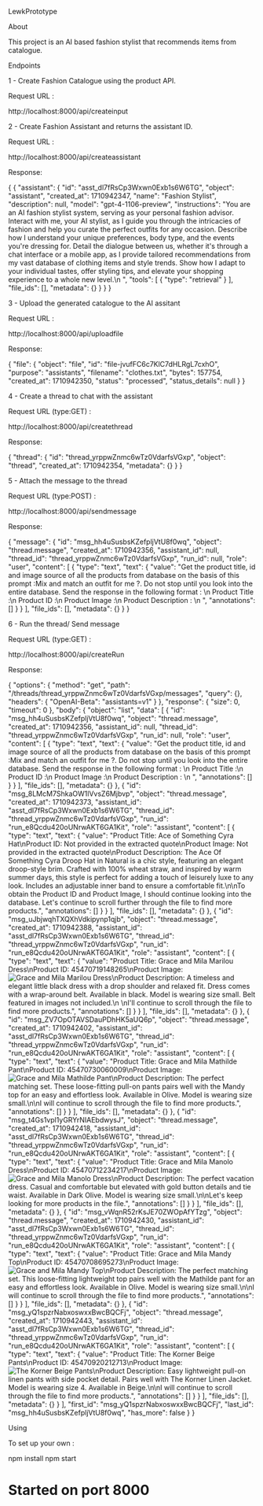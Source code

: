LewkPrototype

About

This project is an AI based fashion stylist that recommends items from catalogue.

Endpoints

1 - Create Fashion Catalogue using the product API.

Request URL : 

http://localhost:8000/api/createinput


2 - Create Fashion Assistant and returns the assistant ID.

Request URL : 

http://localhost:8000/api/createassistant

Response:

{
{
    "assistant": {
        "id": "asst_dl7fRsCp3Wxwn0Exb1s6W6TG",
        "object": "assistant",
        "created_at": 1710942347,
        "name": "Fashion Stylist",
        "description": null,
        "model": "gpt-4-1106-preview",
        "instructions": "You are an AI fashion stylist system, serving as your personal fashion advisor. Interact with me, your AI stylist, as I guide you through the intricacies of fashion and help you curate the perfect outfits for any occasion. Describe how I understand your unique preferences, body type, and the events you're dressing for. Detail the dialogue between us, whether it's through a chat interface or a mobile app, as I provide tailored recommendations from my vast database of clothing items and style trends. Show how I adapt to your individual tastes, offer styling tips, and elevate your shopping experience to a whole new level.\n            ",
        "tools": [
            {
                "type": "retrieval"
            }
        ],
        "file_ids": [],
        "metadata": {}
    }
}
}


3 - Upload the generated catalogue to the AI assitant

Request URL : 

http://localhost:8000/api/uploadfile

Response:

{
    "file": {
        "object": "file",
        "id": "file-jvufFC6c7KlC7dHLRgL7cxhO",
        "purpose": "assistants",
        "filename": "clothes.txt",
        "bytes": 157754,
        "created_at": 1710942350,
        "status": "processed",
        "status_details": null
    }
}

4 - Create a thread to chat with the assistant

Request URL (type:GET) : 

http://localhost:8000/api/createthread

Response:

{
    "thread": {
        "id": "thread_yrppwZnmc6wTz0VdarfsVGxp",
        "object": "thread",
        "created_at": 1710942354,
        "metadata": {}
    }
}


5 - Attach the message to the thread

Request URL (type:POST) : 

http://localhost:8000/api/sendmessage

Response:

{
    "message": {
        "id": "msg_hh4uSusbsKZefpljVtU8f0wq",
        "object": "thread.message",
        "created_at": 1710942356,
        "assistant_id": null,
        "thread_id": "thread_yrppwZnmc6wTz0VdarfsVGxp",
        "run_id": null,
        "role": "user",
        "content": [
            {
                "type": "text",
                "text": {
                    "value": "Get the product title, id and image source of all the products from database on the basis of this prompt :Mix and match an outfit for me ?. Do not stop until you look into the entire database. Send the response in the following format : \n            Product Title :\n            Product ID :\n            Product Image :\n            Product Description : \n            ",
                    "annotations": []
                }
            }
        ],
        "file_ids": [],
        "metadata": {}
    }
}

6 - Run the thread/ Send message

Request URL (type:GET) : 

http://localhost:8000/api/createRun

Response:

{
    "options": {
        "method": "get",
        "path": "/threads/thread_yrppwZnmc6wTz0VdarfsVGxp/messages",
        "query": {},
        "headers": {
            "OpenAI-Beta": "assistants=v1"
        }
    },
    "response": {
        "size": 0,
        "timeout": 0
    },
    "body": {
        "object": "list",
        "data": [
            {
                "id": "msg_hh4uSusbsKZefpljVtU8f0wq",
                "object": "thread.message",
                "created_at": 1710942356,
                "assistant_id": null,
                "thread_id": "thread_yrppwZnmc6wTz0VdarfsVGxp",
                "run_id": null,
                "role": "user",
                "content": [
                    {
                        "type": "text",
                        "text": {
                            "value": "Get the product title, id and image source of all the products from database on the basis of this prompt :Mix and match an outfit for me ?. Do not stop until you look into the entire database. Send the response in the following format : \n            Product Title :\n            Product ID :\n            Product Image :\n            Product Description : \n            ",
                            "annotations": []
                        }
                    }
                ],
                "file_ids": [],
                "metadata": {}
            },
            {
                "id": "msg_8LMcM7ShkaOW1lVvsZ6Mjbvp",
                "object": "thread.message",
                "created_at": 1710942373,
                "assistant_id": "asst_dl7fRsCp3Wxwn0Exb1s6W6TG",
                "thread_id": "thread_yrppwZnmc6wTz0VdarfsVGxp",
                "run_id": "run_e8Qcdu420oUNrwAKT6GA1Kit",
                "role": "assistant",
                "content": [
                    {
                        "type": "text",
                        "text": {
                            "value": "Product Title: Ace of Something Cyra Hat\nProduct ID: Not provided in the extracted quote\nProduct Image: Not provided in the extracted quote\nProduct Description: The Ace Of Something Cyra Droop Hat in Natural is a chic style, featuring an elegant droop-style brim. Crafted with 100% wheat straw, and inspired by warm summer days, this style is perfect for adding a touch of leisurely luxe to any look. Includes an adjustable inner band to ensure a comfortable fit.\n\nTo obtain the Product ID and Product Image, I should continue looking into the database. Let's continue to scroll further through the file to find more products.",
                            "annotations": []
                        }
                    }
                ],
                "file_ids": [],
                "metadata": {}
            },
            {
                "id": "msg_uJbjwqhTXQXhVdkipynp1qjb",
                "object": "thread.message",
                "created_at": 1710942388,
                "assistant_id": "asst_dl7fRsCp3Wxwn0Exb1s6W6TG",
                "thread_id": "thread_yrppwZnmc6wTz0VdarfsVGxp",
                "run_id": "run_e8Qcdu420oUNrwAKT6GA1Kit",
                "role": "assistant",
                "content": [
                    {
                        "type": "text",
                        "text": {
                            "value": "Product Title: Grace and Mila Marilou Dress\nProduct ID: 45470719148265\nProduct Image: ![Grace and Mila Marilou Dress](https://cdn.shopify.com/s/files/1/0646/9337/1113/files/MARILOU_12388_-NOIR.jpg?v=1710539674)\nProduct Description: A timeless and elegant little black dress with a drop shoulder and relaxed fit. Dress comes with a wrap-around belt. Available in black. Model is wearing size small. Belt featured in images not included.\n  \nI'll continue to scroll through the file to find more products.",
                            "annotations": []
                        }
                    }
                ],
                "file_ids": [],
                "metadata": {}
            },
            {
                "id": "msg_ZV7OpOTAVSDauPDhHK5aUQ6p",
                "object": "thread.message",
                "created_at": 1710942402,
                "assistant_id": "asst_dl7fRsCp3Wxwn0Exb1s6W6TG",
                "thread_id": "thread_yrppwZnmc6wTz0VdarfsVGxp",
                "run_id": "run_e8Qcdu420oUNrwAKT6GA1Kit",
                "role": "assistant",
                "content": [
                    {
                        "type": "text",
                        "text": {
                            "value": "Product Title: Grace and Mila Mathilde Pant\nProduct ID: 45470730060009\nProduct Image: ![Grace and Mila Mathilde Pant](https://cdn.shopify.com/s/files/1/0646/9337/1113/files/MATHILDE_12309_-KAKI.jpg?v=1710188274)\nProduct Description: The perfect matching set. These loose-fitting pull-on pants pairs well with the Mandy top for an easy and effortless look. Available in Olive. Model is wearing size small.\n\nI will continue to scroll through the file to find more products.",
                            "annotations": []
                        }
                    }
                ],
                "file_ids": [],
                "metadata": {}
            },
            {
                "id": "msg_t4Gs1vpl1yGRYrNIAEbdwysJ",
                "object": "thread.message",
                "created_at": 1710942418,
                "assistant_id": "asst_dl7fRsCp3Wxwn0Exb1s6W6TG",
                "thread_id": "thread_yrppwZnmc6wTz0VdarfsVGxp",
                "run_id": "run_e8Qcdu420oUNrwAKT6GA1Kit",
                "role": "assistant",
                "content": [
                    {
                        "type": "text",
                        "text": {
                            "value": "Product Title: Grace and Mila Manolo Dress\nProduct ID: 45470712234217\nProduct Image: ![Grace and Mila Manolo Dress](https://cdn.shopify.com/s/files/1/0646/9337/1113/files/MANOLO_22293_-KAKI___P6.jpg?v=1710188713)\nProduct Description: The perfect vacation dress. Casual and comfortable but elevated with gold button details and tie waist. Available in Dark Olive. Model is wearing size small.\n\nLet's keep looking for more products in the file.",
                            "annotations": []
                        }
                    }
                ],
                "file_ids": [],
                "metadata": {}
            },
            {
                "id": "msg_vWqnR52rKsJE70ZWOpAfYTzg",
                "object": "thread.message",
                "created_at": 1710942430,
                "assistant_id": "asst_dl7fRsCp3Wxwn0Exb1s6W6TG",
                "thread_id": "thread_yrppwZnmc6wTz0VdarfsVGxp",
                "run_id": "run_e8Qcdu420oUNrwAKT6GA1Kit",
                "role": "assistant",
                "content": [
                    {
                        "type": "text",
                        "text": {
                            "value": "Product Title: Grace and Mila Mandy Top\nProduct ID: 45470708695273\nProduct Image: ![Grace and Mila Mandy Top](https://cdn.shopify.com/s/files/1/0646/9337/1113/files/MANDY_12415_-KAKI.jpg?v=1710186891)\nProduct Description: The perfect matching set. This loose-fitting lightweight top pairs well with the Mathilde pant for an easy and effortless look. Available in Olive. Model is wearing size small.\n\nI will continue to scroll through the file to find more products.",
                            "annotations": []
                        }
                    }
                ],
                "file_ids": [],
                "metadata": {}
            },
            {
                "id": "msg_yQ1spzrNabxoswxxBwcBQCFj",
                "object": "thread.message",
                "created_at": 1710942443,
                "assistant_id": "asst_dl7fRsCp3Wxwn0Exb1s6W6TG",
                "thread_id": "thread_yrppwZnmc6wTz0VdarfsVGxp",
                "run_id": "run_e8Qcdu420oUNrwAKT6GA1Kit",
                "role": "assistant",
                "content": [
                    {
                        "type": "text",
                        "text": {
                            "value": "Product Title: The Korner Beige Pants\nProduct ID: 45470920212713\nProduct Image: ![The Korner Beige Pants](https://cdn.shopify.com/s/files/1/0646/9337/1113/files/326.jpg?v=1710289687)\nProduct Description: Easy lightweight pull-on linen pants with side pocket detail. Pairs well with The Korner Linen Jacket. Model is wearing size 4. Available in Beige.\n\nI will continue to scroll through the file to find more products.",
                            "annotations": []
                        }
                    }
                ],
                "file_ids": [],
                "metadata": {}
            }
        ],
        "first_id": "msg_yQ1spzrNabxoswxxBwcBQCFj",
        "last_id": "msg_hh4uSusbsKZefpljVtU8f0wq",
        "has_more": false
    }
}


Using

To set up your own :

npm install
npm start
# Started on port 8000
